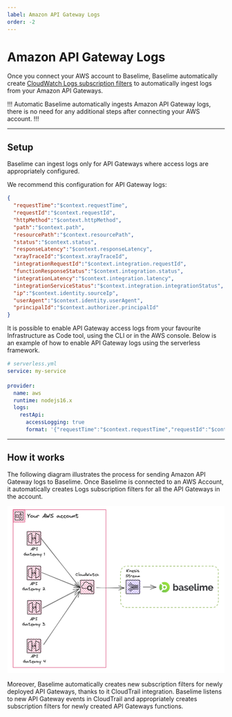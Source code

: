 ```yaml
---
label: Amazon API Gateway Logs
order: -2
---
```


# Amazon API Gateway Logs

Once you connect your AWS account to Baselime, Baselime automatically create
[CloudWatch Logs subscription filters](https://docs.aws.amazon.com/AmazonCloudWatch/latest/logs/SubscriptionFilters.html)
to automatically ingest logs from your Amazon API Gateways.


!!! Automatic
Baselime automatically ingests Amazon API Gateway logs, there is no need for any additional steps after connecting your AWS account.
!!!

---

## Setup

Baselime can ingest logs only for API Gateways where access logs are
appropriately configured.

We recommend this configuration for API Gateway logs:

```json #
{
  "requestTime":"$context.requestTime",
  "requestId":"$context.requestId",
  "httpMethod":"$context.httpMethod",
  "path":"$context.path",
  "resourcePath":"$context.resourcePath",
  "status":"$context.status",
  "responseLatency":"$context.responseLatency",
  "xrayTraceId":"$context.xrayTraceId",
  "integrationRequestId":"$context.integration.requestId",
  "functionResponseStatus":"$context.integration.status",
  "integrationLatency":"$context.integration.latency",
  "integrationServiceStatus":"$context.integration.integrationStatus",
  "ip":"$context.identity.sourceIp",
  "userAgent":"$context.identity.userAgent",
  "principalId":"$context.authorizer.principalId"
}
```

It is possible to enable API Gateway access logs from your favourite Infrastructure as Code tool, using the CLI or in the AWS console. Below is an example of how to enable API Gateway logs using the serverless framework.

```yaml #
# serverless.yml
service: my-service

provider:
  name: aws
  runtime: nodejs16.x
  logs:
    restApi:
      accessLogging: true
      format: '{"requestTime":"$context.requestTime","requestId":"$context.requestId","httpMethod":"$context.httpMethod","path":"$context.path","resourcePath":"$context.resourcePath","status":$context.status,"responseLatency":$context.responseLatency,"xrayTraceId":"$context.xrayTraceId","integrationRequestId":"$context.integration.requestId","functionResponseStatus":"$context.integration.status","integrationLatency":"$context.integration.latency","integrationServiceStatus":"$context.integration.integrationStatus","ip":"$context.identity.sourceIp","userAgent":"$context.identity.userAgent","principalId":"$context.authorizer.principalId"}'
```
---

## How it works

The following diagram illustrates the process for sending Amazon API Gateway logs to Baselime. Once Baselime is connected to an AWS Account, it automatically creates Logs subscription filters for all the API Gateways in the account.

![Sending Lambda Logs to Baselime](../assets/images/illustrations/sending-data/apigateway.png)

Moreover, Baselime automatically creates new subscription filters for newly deployed API Gateways, thanks to it CloudTrail integration. Baselime listens to new API Gateway events in CloudTrail and appropriately creates subscription filters for newly created API Gateways functions. 



